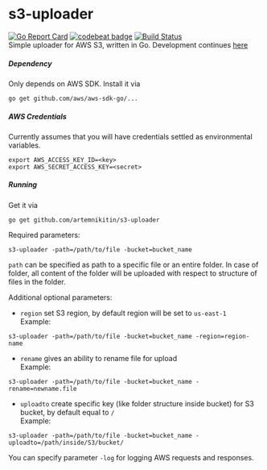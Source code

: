 # s3-uploader 
[![Go Report Card](https://goreportcard.com/badge/artemnikitin/s3-uploader)](https://goreportcard.com/report/artemnikitin/s3-uploader)   [![codebeat badge](https://codebeat.co/badges/67984735-0e55-4d39-aa38-6213b14ed456)](https://codebeat.co/projects/github-com-artemnikitin-s3-uploader)   [![Build Status](https://travis-ci.org/artemnikitin/s3-uploader.svg?branch=master)](https://travis-ci.org/artemnikitin/s3-uploader)    
Simple uploader for AWS S3, written in Go. Development continues [here](https://github.com/artemnikitin/s3-tool)   
##### Dependency

Only depends on AWS SDK. Install it via    
```
go get github.com/aws/aws-sdk-go/...
```

##### AWS Credentials

Currently assumes that you will have credentials settled as environmental variables.   
```
export AWS_ACCESS_KEY_ID=<key>
export AWS_SECRET_ACCESS_KEY=<secret>
```

##### Running
Get it via    
``` 
go get github.com/artemnikitin/s3-uploader 
``` 
   
Required parameters:          
``` 
s3-uploader -path=/path/to/file -bucket=bucket_name 
```   
```path``` can be specified as path to a specific file or an entire folder. In case of folder, all content of the folder will be uploaded with respect to structure of files in the folder.   
   
Additional optional parameters:   
- ```region``` set S3 region, by default region will be set to ```us-east-1```       
Example:    
``` 
s3-uploader -path=/path/to/file -bucket=bucket_name -region=region-name 
```    
- ```rename``` gives an ability to rename file for upload      
Example:   
``` 
s3-uploader -path=/path/to/file -bucket=bucket_name -rename=newname.file
```   
- ```uploadto``` create specific key (like folder structure inside bucket) for S3 bucket, by default equal to ```/```   
Example:   
``` 
s3-uploader -path=/path/to/file -bucket=bucket_name -uploadto=/path/inside/S3/bucket/
```  

You can specify parameter ```-log``` for logging AWS requests and responses.
